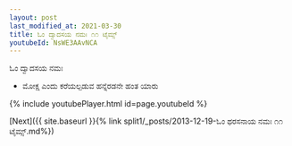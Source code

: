 ```yaml
---
layout: post
last_modified_at: 2021-03-30
title: ಓಂ ದ್ವಾದಸಯ ನಮಃ ೧೧ ಟೈಮ್ಸ್
youtubeId: NsWE3AAvNCA
---
```

 
 
 ಓಂ ದ್ವಾದಸಯ ನಮಃ  
 
 -  ಮೋಕ್ಷ ಎಂದು ಕರೆಯಲ್ಪಡುವ ಹನ್ನೆರಡನೇ ಹಂತ ಯಾರು 
 
  
 
  
 
 
 
 
 
 


{% include youtubePlayer.html id=page.youtubeId %}
 
[Next]({{ site.baseurl }}{% link  split1/_posts/2013-12-19-ಓಂ ಥರಸನಾಯ ನಮಃ ೧೧ ಟೈಮ್ಸ್.md%})
 
